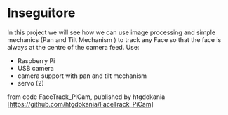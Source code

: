 # Inseguitore
In this project we will see how we can use  image processing and simple mechanics (Pan and Tilt Mechanism )
to track any Face so that the face is always at the centre of the camera feed.
Use:
- Raspberry Pi
- USB camera
- camera support with pan and tilt mechanism
- servo (2)

from code FaceTrack_PiCam, published by htgdokania [https://github.com/htgdokania/FaceTrack_PiCam]


